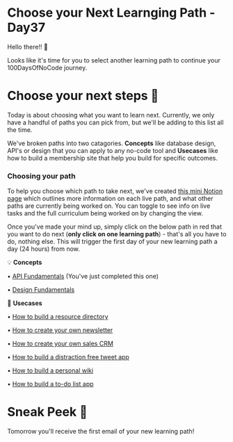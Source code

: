 # Choose your Next Learnging Path - Day37


Hello there!! 👋

Looks like it's time for you to select another learning path to continue your 100DaysOfNoCode journey. 


# Choose your next steps 🚀
Today is about choosing what you want to learn next. Currently, we only have a handful of paths you can pick from, but we'll be adding to this list all the time.

We've broken paths into two catagories. **Concepts** like database design, API's or design that you can apply to any no-code tool and **Usecases** like how to build a membership site that help you build for specific outcomes.

### Choosing your path

To help you choose which path to take next, we've created [this mini Notion page](https://narrow-ixora-7de.notion.site/100DaysOfNoCode-Paths-d670e0434f1e4816962d07df6bcdfbbd) which outlines more information on each live path, and what other paths are currently being worked on. You can toggle to see info on live tasks and the full curriculum being worked on by changing the view.

Once you've made your mind up, simply click on the below path in red that you want to do next (**only click on one learning path**) - that's all you have to do, nothing else. This will trigger the first day of your new learning path a day (24 hours) from now.

💡 **Concepts**

• [API Fundamentals](https://www.100daysofnocode.com/?utm_source=Challenge+2.0&utm_content=API+Fundamentals+) (You've just completed this one)

• [Design Fundamentals](https://www.100daysofnocode.com/?utm_source=Challenge+2.0&utm_content=Design+Fundamentals+)

🧪 **Usecases**

• [How to build a resource directory](https://www.100daysofnocode.com/?utm_source=Challenge+2.0&utm_medium=link&utm_campaign=howtobuilda_resourcedirectory)

• [How to create your own newsletter](https://www.100daysofnocode.com/?utm_source=Challenge+2.0&utm_content=How+to+Create+Your+Own+Newsletter)

• [How to create your own sales CRM](https://www.100daysofnocode.com/?utm_source=Challenge+2.0&utm_content=How+to+Create+a+Sales+CRM)

• [How to build a distraction free tweet app](https://www.100daysofnocode.com/?utm_source=Challenge+2.0&utm_content=How+to+build+a+distraction+free+tweet+app)

• [How to build a personal wiki](https://www.100daysofnocode.com/?utm_source=Challenge+2.0&utm_content=How+to+build+a+personal+wiki)

• [How to build a to-do list app](https://www.100daysofnocode.com/?utm_source=Challenge+2.0&utm_content=How+to+build+a+to-do+list+app)

# Sneak Peek 👀
Tomorrow you'll receive the first email of your new learning path!